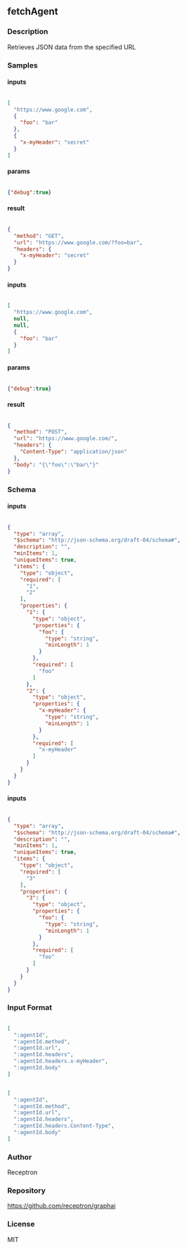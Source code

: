 ## fetchAgent

### Description

Retrieves JSON data from the specified URL

### Samples

#### inputs

```json

[
  "https://www.google.com",
  {
    "foo": "bar"
  },
  {
    "x-myHeader": "secret"
  }
]

````

#### params

```json

{"debug":true}

````

#### result

```json

{
  "method": "GET",
  "url": "https://www.google.com/?foo=bar",
  "headers": {
    "x-myHeader": "secret"
  }
}

````
#### inputs

```json

[
  "https://www.google.com",
  null,
  null,
  {
    "foo": "bar"
  }
]

````

#### params

```json

{"debug":true}

````

#### result

```json

{
  "method": "POST",
  "url": "https://www.google.com/",
  "headers": {
    "Content-Type": "application/json"
  },
  "body": "{\"foo\":\"bar\"}"
}

````

### Schema

#### inputs

```json

{
  "type": "array",
  "$schema": "http://json-schema.org/draft-04/schema#",
  "description": "",
  "minItems": 1,
  "uniqueItems": true,
  "items": {
    "type": "object",
    "required": [
      "1",
      "2"
    ],
    "properties": {
      "1": {
        "type": "object",
        "properties": {
          "foo": {
            "type": "string",
            "minLength": 1
          }
        },
        "required": [
          "foo"
        ]
      },
      "2": {
        "type": "object",
        "properties": {
          "x-myHeader": {
            "type": "string",
            "minLength": 1
          }
        },
        "required": [
          "x-myHeader"
        ]
      }
    }
  }
}

````
#### inputs

```json

{
  "type": "array",
  "$schema": "http://json-schema.org/draft-04/schema#",
  "description": "",
  "minItems": 1,
  "uniqueItems": true,
  "items": {
    "type": "object",
    "required": [
      "3"
    ],
    "properties": {
      "3": {
        "type": "object",
        "properties": {
          "foo": {
            "type": "string",
            "minLength": 1
          }
        },
        "required": [
          "foo"
        ]
      }
    }
  }
}

````

### Input Format

```json

[
  ":agentId",
  ":agentId.method",
  ":agentId.url",
  ":agentId.headers",
  ":agentId.headers.x-myHeader",
  ":agentId.body"
]

````
```json

[
  ":agentId",
  ":agentId.method",
  ":agentId.url",
  ":agentId.headers",
  ":agentId.headers.Content-Type",
  ":agentId.body"
]

````

### Author

Receptron

### Repository

https://github.com/receptron/graphai


### License

MIT

